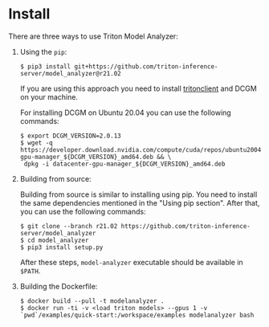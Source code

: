 <!--
Copyright (c) 2020, NVIDIA CORPORATION. All rights reserved.

Licensed under the Apache License, Version 2.0 (the "License");
you may not use this file except in compliance with the License.
You may obtain a copy of the License at

    http://www.apache.org/licenses/LICENSE-2.0

Unless required by applicable law or agreed to in writing, software
distributed under the License is distributed on an "AS IS" BASIS,
WITHOUT WARRANTIES OR CONDITIONS OF ANY KIND, either express or implied.
See the License for the specific language governing permissions and
limitations under the License.
-->

# Install 

There are three ways to use Triton Model Analyzer:

1. Using the `pip`:
   ```
   $ pip3 install git+https://github.com/triton-inference-server/model_analyzer@r21.02
   ```

   If you are using this approach you need to install [tritonclient](https://github.com/triton-inference-server/server/blob/master/docs/client_libraries.md) and DCGM on your
   machine.

   For installing DCGM on Ubuntu 20.04 you can use the following commands:
   ```
   $ export DCGM_VERSION=2.0.13
   $ wget -q https://developer.download.nvidia.com/compute/cuda/repos/ubuntu2004/x86_64/datacenter-gpu-manager_${DCGM_VERSION}_amd64.deb && \
    dpkg -i datacenter-gpu-manager_${DCGM_VERSION}_amd64.deb
   ```

2. Building from source:

   Building from source is similar to installing using pip. You need
   to install the same dependencies mentioned in the "Using pip section".
   After that, you can use the following commands:

   ```
   $ git clone --branch r21.02 https://github.com/triton-inference-server/model_analyzer
   $ cd model_analyzer
   $ pip3 install setup.py
   ```

   After these steps, `model-analyzer` executable should be available in
   `$PATH`.

3. Building the Dockerfile:
   ```
   $ docker build --pull -t modelanalyzer .
   $ docker run -ti -v <load triton models> --gpus 1 -v `pwd`/examples/quick-start:/workspace/examples modelanalyzer bash
   ```